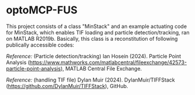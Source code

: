 # optoMCP-FUS

This project consists of a class "MinStack" and an example actuating code for MinStack, which enables TIF loading and particle detection/tracking, ran on MATLAB R2019b. Basically, this class is a reconstitution of following publically accessible codes:

*Reference:* (Particle detection/tracking)
Ian Hosein (2024). Particle Point Analysis (https://www.mathworks.com/matlabcentral/fileexchange/42573-particle-point-analysis), MATLAB Central File Exchange.

*Reference:* (handling TIF file)
Dylan Muir (2024). DylanMuir/TIFFStack (https://github.com/DylanMuir/TIFFStack), GitHub.
